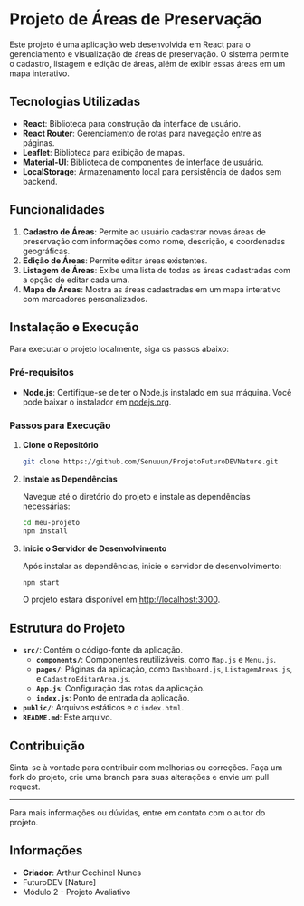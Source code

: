 # Projeto de Áreas de Preservação

Este projeto é uma aplicação web desenvolvida em React para o gerenciamento e visualização de áreas de preservação. O sistema permite o cadastro, listagem e edição de áreas, além de exibir essas áreas em um mapa interativo.

## Tecnologias Utilizadas

- **React**: Biblioteca para construção da interface de usuário.
- **React Router**: Gerenciamento de rotas para navegação entre as páginas.
- **Leaflet**: Biblioteca para exibição de mapas.
- **Material-UI**: Biblioteca de componentes de interface de usuário.
- **LocalStorage**: Armazenamento local para persistência de dados sem backend.

## Funcionalidades

1. **Cadastro de Áreas**: Permite ao usuário cadastrar novas áreas de preservação com informações como nome, descrição, e coordenadas geográficas.
2. **Edição de Áreas**: Permite editar áreas existentes.
3. **Listagem de Áreas**: Exibe uma lista de todas as áreas cadastradas com a opção de editar cada uma.
4. **Mapa de Áreas**: Mostra as áreas cadastradas em um mapa interativo com marcadores personalizados.

## Instalação e Execução

Para executar o projeto localmente, siga os passos abaixo:

### Pré-requisitos

- **Node.js**: Certifique-se de ter o Node.js instalado em sua máquina. Você pode baixar o instalador em [nodejs.org](https://nodejs.org/).

### Passos para Execução

1. **Clone o Repositório**

    ```bash
    git clone https://github.com/Senuuun/ProjetoFuturoDEVNature.git
    ```

2. **Instale as Dependências**

    Navegue até o diretório do projeto e instale as dependências necessárias:

    ```bash
    cd meu-projeto
    npm install
    ```

3. **Inicie o Servidor de Desenvolvimento**

    Após instalar as dependências, inicie o servidor de desenvolvimento:

    ```bash
    npm start
    ```

    O projeto estará disponível em [http://localhost:3000](http://localhost:3000).

## Estrutura do Projeto

- **`src/`**: Contém o código-fonte da aplicação.
  - **`components/`**: Componentes reutilizáveis, como `Map.js` e `Menu.js`.
  - **`pages/`**: Páginas da aplicação, como `Dashboard.js`, `ListagemAreas.js`, e `CadastroEditarArea.js`.
  - **`App.js`**: Configuração das rotas da aplicação.
  - **`index.js`**: Ponto de entrada da aplicação.
- **`public/`**: Arquivos estáticos e o `index.html`.
- **`README.md`**: Este arquivo.

## Contribuição

Sinta-se à vontade para contribuir com melhorias ou correções. Faça um fork do projeto, crie uma branch para suas alterações e envie um pull request.

---

Para mais informações ou dúvidas, entre em contato com o autor do projeto.


## Informações

- **Criador**: Arthur Cechinel Nunes
- FuturoDEV [Nature]
- Módulo 2 - Projeto Avaliativo
